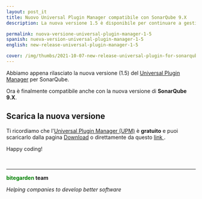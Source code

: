 ```yaml
---
layout: post_it
title: Nuovo Universal Plugin Manager compatibile con SonarQube 9.X
description: La nuova versione 1.5 è disponibile per continuare a gestire facilmente i tuoi plugin di SonarQube.

permalink: nuova-versione-universal-plugin-manager-1-5
spanish: nueva-version-universal-plugin-manager-1-5
english: new-release-universal-plugin-manager-1-5

cover: /img/thumbs/2021-10-07-new-release-universal-plugin-for-sonarqube-1-5-thumb.png
---
```


Abbiamo appena rilasciato la nuova versione (1.5) del [Universal Plugin Manager](/it/sonarqube-upm) per SonarQube. 

Ora è finalmente compatibile anche con la nuova versione di **SonarQube 9.X**.

## Scarica la nuova versione


Ti ricordiamo che l'[Universal Plugin Manager (UPM)](/it/sonarqube-upm) è **gratuito** e puoi scaricarlo dalla pagina [Download](/it/downloads) o direttamente da questo [link ](/it/sonarqube-upm-trial-form).


Happy coding!


<br/>

---
**<span style="color: green">bitegarden</span> team**

_Helping companies to develop better software_
